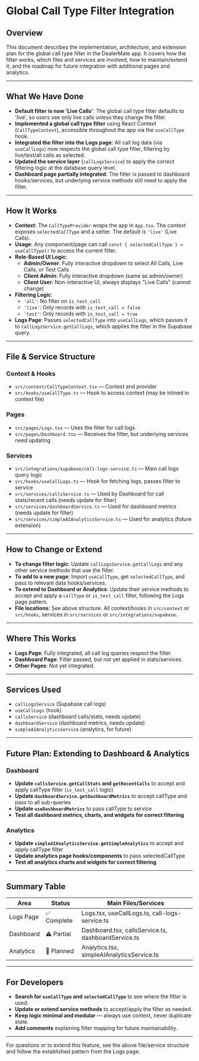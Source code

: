 # Global Call Type Filter Integration

## Overview
This document describes the implementation, architecture, and extension plan for the global call type filter in the DealerMate app. It covers how the filter works, which files and services are involved, how to maintain/extend it, and the roadmap for future integration with additional pages and analytics.

---

## What We Have Done
- **Default filter is now 'Live Calls'**: The global call type filter defaults to 'live', so users see only live calls unless they change the filter.
- **Implemented a global call type filter** using React Context (`CallTypeContext`), accessible throughout the app via the `useCallType` hook.
- **Integrated the filter into the Logs page**: All call log data (via `useCallLogs`) now respects the global call type filter, filtering by live/test/all calls as selected.
- **Updated the service layer** (`callLogsService`) to apply the correct filtering logic at the database query level.
- **Dashboard page partially integrated**: The filter is passed to dashboard hooks/services, but underlying service methods still need to apply the filter.

---

## How It Works
- **Context**: The `CallTypeProvider` wraps the app in `App.tsx`. The context exposes `selectedCallType` and a setter. The default is `'live'` (Live Calls).
- **Usage**: Any component/page can call `const { selectedCallType } = useCallType()` to access the current filter.
- **Role-Based UI Logic**:
  - **Admin/Owner**: Fully interactive dropdown to select All Calls, Live Calls, or Test Calls
  - **Client Admin**: Fully interactive dropdown (same as admin/owner)
  - **Client User**: Non-interactive UI, always displays "Live Calls" (cannot change)
- **Filtering Logic**:
  - `'all'`: No filter on `is_test_call`
  - `'live'`: Only records with `is_test_call = false`
  - `'test'`: Only records with `is_test_call = true`
- **Logs Page**: Passes `selectedCallType` into `useCallLogs`, which passes it to `callLogsService.getCallLogs`, which applies the filter in the Supabase query.

---

## File & Service Structure

### Context & Hooks
- `src/context/CallTypeContext.tsx` — Context and provider
- `src/hooks/useCallType.ts` — Hook to access context (may be inlined in context file)

### Pages
- `src/pages/Logs.tsx` — Uses the filter for call logs
- `src/pages/Dashboard.tsx` — Receives the filter, but underlying services need updating

### Services
- `src/integrations/supabase/call-logs-service.ts` — Main call logs query logic
- `src/hooks/useCallLogs.ts` — Hook for fetching logs, passes filter to service
- `src/services/callsService.ts` — Used by Dashboard for call stats/recent calls (needs update for filter)
- `src/services/dashboardService.ts` — Used for dashboard metrics (needs update for filter)
- `src/services/simpleAIAnalyticsService.ts` — Used for analytics (future extension)

---

## How to Change or Extend
- **To change filter logic**: Update `callLogsService.getCallLogs` and any other service methods that use the filter.
- **To add to a new page**: Import `useCallType`, get `selectedCallType`, and pass to relevant data hooks/services.
- **To extend to Dashboard or Analytics**: Update their service methods to accept and apply a `callType` or `is_test_call` filter, following the Logs page pattern.
- **File locations**: See above structure. All context/hooks in `src/context` or `src/hooks`, services in `src/services` or `src/integrations/supabase`.

---

## Where This Works
- **Logs Page**: Fully integrated, all call log queries respect the filter.
- **Dashboard Page**: Filter passed, but not yet applied in stats/services.
- **Other Pages**: Not yet integrated.

---

## Services Used
- `callLogsService` (Supabase call logs)
- `useCallLogs` (hook)
- `callsService` (dashboard calls/stats, needs update)
- `dashboardService` (dashboard metrics, needs update)
- `simpleAIAnalyticsService` (analytics, for future)

---

## Future Plan: Extending to Dashboard & Analytics

### Dashboard
- **Update `callsService.getCallStats` and `getRecentCalls`** to accept and apply callType filter (`is_test_call` logic)
- **Update `dashboardService.getDashboardMetrics`** to accept callType and pass to all sub-queries
- **Update `useDashboardMetrics`** to pass callType to service
- **Test all dashboard metrics, charts, and widgets for correct filtering**

### Analytics
- **Update `simpleAIAnalyticsService.getSimpleAnalytics`** to accept and apply callType filter
- **Update analytics page hooks/components** to pass selectedCallType
- **Test all analytics charts and widgets for correct filtering**

---

## Summary Table
| Area       | Status           | Main Files/Services                                      |
|------------|------------------|---------------------------------------------------------|
| Logs Page  | ✅ Complete      | Logs.tsx, useCallLogs.ts, call-logs-service.ts           |
| Dashboard  | ⚠️ Partial       | Dashboard.tsx, callsService.ts, dashboardService.ts      |
| Analytics  | 🚧 Planned       | Analytics.tsx, simpleAIAnalyticsService.ts               |

---

## For Developers
- **Search for `useCallType` and `selectedCallType`** to see where the filter is used.
- **Update or extend service methods** to accept/apply the filter as needed.
- **Keep logic minimal and modular** — always use context, never duplicate state.
- **Add comments** explaining filter mapping for future maintainability.

---

For questions or to extend this feature, see the above file/service structure and follow the established pattern from the Logs page.
